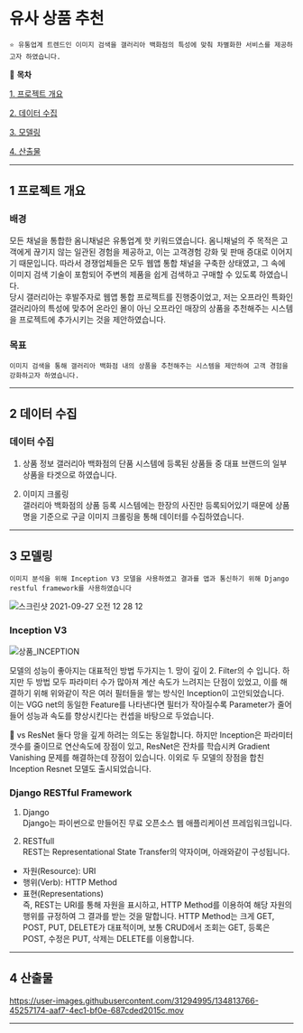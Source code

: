 # 유사 상품 추천

    ⭐ 유통업계 트렌드인 이미지 검색을 갤러리아 백화점의 특성에 맞춰 차별화한 서비스를 제공하고자 하였습니다.

📖 **목차**

[1. 프로젝트 개요](#1-프로젝트-개요)

[2. 데이터 수집](#2-데이터-수집)

[3. 모델링](#3-모델링)

[4. 산출물](#4-)
***
## 1 프로젝트 개요

### 배경

모든 채널을 통합한 옴니채널은 유통업계 핫 키워드였습니다. 옴니채널의 주 목적은 고객에게 끊기지 않는 일관된 경험을 제공하고, 이는 고객경험 강화 및 판매 증대로 이어지기 때문입니다. 따라서 경쟁업체들은 모두 웹앱 통합 채널을 구축한 상태였고, 그 속에 이미지 검색 기술이 포함되어 주변의 제품을 쉽게 검색하고 구매할 수 있도록 하였습니다.   
당시 갤러리아는 후발주자로 웹앱 통합 프로젝트를 진행중이었고, 저는 오프라인 특화인 갤러리아의 특성에 맞추어 온라인 몰이 아닌 오프라인 매장의 상품을 추천해주는 시스템을 프로젝트에 추가시키는 것을 제안하였습니다.

### 목표

    이미지 검색을 통해 갤러리아 백화점 내의 상품을 추천해주는 시스템을 제안하여 고객 경험을 강화하고자 하였습니다.

***
## 2 데이터 수집

### 데이터 수집

1. 상품 정보
갤러리아 백화점의 단품 시스템에 등록된 상품들 중 대표 브랜드의 일부 상품을 타겟으로 하였습니다.
 
2. 이미지 크롤링   
갤러리아 백화점의 상품 등록 시스템에는 한장의 사진만 등록되어있기 때문에 상품명을 기준으로 구글 이미지 크롤링을 통해 데이터를 수집하였습니다.

***
## 3 모델링

    이미지 분석을 위해 Inception V3 모델을 사용하였고 결과를 앱과 통신하기 위해 Django restful framework를 사용하였습니다

![스크린샷 2021-09-27 오전 12 28 12](https://user-images.githubusercontent.com/31294995/134814213-cf3fa6e8-2e92-4f51-875c-37b6c72ed406.png)

### Inception V3

![상품_INCEPTION](https://user-images.githubusercontent.com/31294995/134816350-1ada0d9e-33d4-4317-9337-ab2274e63261.PNG)

모델의 성능이 좋아지는 대표적인 방법 두가지는 1. 망이 깊이 2. Filter의 수 입니다.
하지만 두 방법 모두 파라미터 수가 많아져 계산 속도가 느려지는 단점이 있었고, 이를 해결하기 위해 위와같이 작은 여러 필터들을 쌓는 방식인 Inception이 고안되었습니다.
이는 VGG net의 동일한 Feature를 나타낸다면 필터가 작아질수록 Parameter가 줄어들어 성능과 속도를 향상시킨다는 컨셉을 바탕으로 두었습니다.

📌 vs ResNet
둘다 망을 깊게 하려는 의도는 동일합니다.
하지만 Inception은 파라미터 갯수를 줄이므로 연산속도에 장점이 있고, ResNet은 잔차를 학습시켜 Gradient Vanishing 문제를 해결하는데 장점이 있습니다.
이외로 두 모델의 장점을 합친 Inception Resnet 모델도 출시되었습니다.

### Django RESTful Framework

1. Django   
Django는 파이썬으로 만들어진 무료 오픈소스 웹 애플리케이션 프레임워크입니다.

2. RESTfull   
REST는 Representational State Transfer의 약자이며, 아래와같이 구성됩니다.
+ 자원(Resource): URI
+ 행위(Verb): HTTP Method
+ 표현(Representations)   
즉, REST는 URI를 통해 자원을 표시하고, HTTP Method를 이용하여 해당 자원의 행위를 규정하여 그 결과를 받는 것을 말합니다.
HTTP Method는 크게 GET, POST, PUT, DELETE가 대표적이며, 보통 CRUD에서 조회는 GET, 등록은 POST, 수정은 PUT, 삭제는 DELETE를 이용합니다.


***
## 4 산출물

https://user-images.githubusercontent.com/31294995/134813766-45257174-aaf7-4ec1-bf0e-687cded2015c.mov

***
